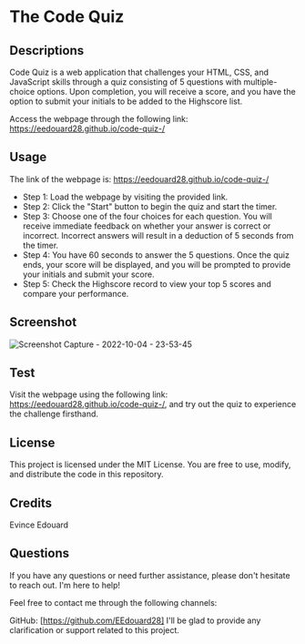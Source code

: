 # The Code Quiz

## Descriptions
Code Quiz is a web application that challenges your HTML, CSS, and JavaScript skills through a quiz consisting of 5 questions with multiple-choice options. Upon completion, you will receive a score, and you have the option to submit your initials to be added to the Highscore list.

Access the webpage through the following link: https://eedouard28.github.io/code-quiz-/

## Usage
The link of the webpage is: https://eedouard28.github.io/code-quiz-/

- Step 1: Load the webpage by visiting the provided link.
- Step 2: Click the "Start" button to begin the quiz and start the timer.
- Step 3: Choose one of the four choices for each question. You will receive immediate feedback on whether your answer is correct or incorrect. Incorrect answers will result in a deduction of 5 seconds from the timer.
- Step 4: You have 60 seconds to answer the 5 questions. Once the quiz ends, your score will be displayed, and you will be prompted to provide your initials and submit your score.
- Step 5: Check the Highscore record to view your top 5 scores and compare your performance.



## Screenshot

![Screenshot Capture - 2022-10-04 - 23-53-45](https://user-images.githubusercontent.com/111817163/193977992-c6ba3f6b-79e9-4846-9f06-e6bedd2c823c.png)

## Test
Visit the webpage using the following link: https://eedouard28.github.io/code-quiz-/, and try out the quiz to experience the challenge firsthand.

## License
This project is licensed under the MIT License. You are free to use, modify, and distribute the code in this repository.

  ## Credits
  Evince Edouard

## Questions
If you have any questions or need further assistance, please don't hesitate to reach out. I'm here to help!

Feel free to contact me through the following channels:

GitHub: [https://github.com/EEdouard28]
I'll be glad to provide any clarification or support related to this project.
